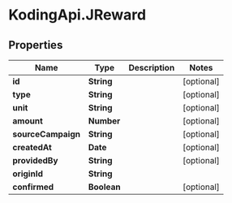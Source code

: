 # KodingApi.JReward

## Properties
Name | Type | Description | Notes
------------ | ------------- | ------------- | -------------
**id** | **String** |  | [optional] 
**type** | **String** |  | [optional] 
**unit** | **String** |  | [optional] 
**amount** | **Number** |  | [optional] 
**sourceCampaign** | **String** |  | [optional] 
**createdAt** | **Date** |  | [optional] 
**providedBy** | **String** |  | [optional] 
**originId** | **String** |  | 
**confirmed** | **Boolean** |  | [optional] 


